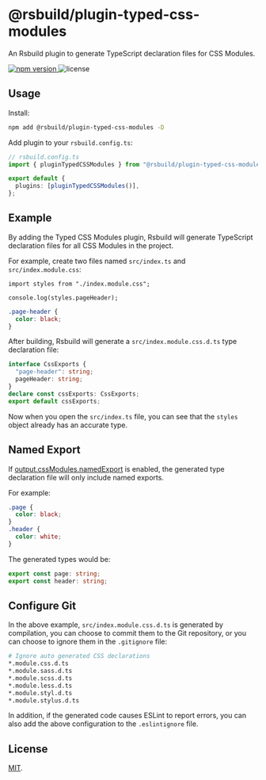 # @rsbuild/plugin-typed-css-modules

An Rsbuild plugin to generate TypeScript declaration files for CSS Modules.

<p>
  <a href="https://npmjs.com/package/@rsbuild/plugin-typed-css-modules">
   <img src="https://img.shields.io/npm/v/@rsbuild/plugin-typed-css-modules?style=flat-square&colorA=564341&colorB=EDED91" alt="npm version" />
  </a>
  <img src="https://img.shields.io/badge/License-MIT-blue.svg?style=flat-square&colorA=564341&colorB=EDED91" alt="license" />
</p>

## Usage

Install:

```bash
npm add @rsbuild/plugin-typed-css-modules -D
```

Add plugin to your `rsbuild.config.ts`:

```ts
// rsbuild.config.ts
import { pluginTypedCSSModules } from "@rsbuild/plugin-typed-css-modules";

export default {
  plugins: [pluginTypedCSSModules()],
};
```

## Example

By adding the Typed CSS Modules plugin, Rsbuild will generate TypeScript declaration files for all CSS Modules in the project.

For example, create two files named `src/index.ts` and `src/index.module.css`:

```tsx title="src/index.ts"
import styles from "./index.module.css";

console.log(styles.pageHeader);
```

```css title="src/index.module.css"
.page-header {
  color: black;
}
```

After building, Rsbuild will generate a `src/index.module.css.d.ts` type declaration file:

```ts title="src/index.module.css.d.ts"
interface CssExports {
  "page-header": string;
  pageHeader: string;
}
declare const cssExports: CssExports;
export default cssExports;
```

Now when you open the `src/index.ts` file, you can see that the `styles` object already has an accurate type.

## Named Export

If [output.cssModules.namedExport](/config/output/css-modules#cssmodulesnamedexport) is enabled, the generated type declaration file will only include named exports.

For example:

```css title="index.module.css"
.page {
  color: black;
}
.header {
  color: white;
}
```

The generated types would be:

```ts title="src/index.module.css.d.ts"
export const page: string;
export const header: string;
```

## Configure Git

In the above example, `src/index.module.css.d.ts` is generated by compilation, you can choose to commit them to the Git repository, or you can choose to ignore them in the `.gitignore` file:

```bash
# Ignore auto generated CSS declarations
*.module.css.d.ts
*.module.sass.d.ts
*.module.scss.d.ts
*.module.less.d.ts
*.module.styl.d.ts
*.module.stylus.d.ts
```

In addition, if the generated code causes ESLint to report errors, you can also add the above configuration to the `.eslintignore` file.

## License

[MIT](./LICENSE).
